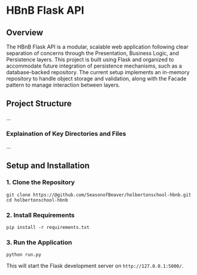 # HBnB Flask API

## Overview

The HBnB Flask API is a modular, scalable web application following clear
separation of concerns through the Presentation, Business Logic, and Persistence
layers. This project is built using Flask and organized to accommodate future
integration of persistence mechanisms, such as a database-backed repository. The
current setup implements an in-memory repository to handle object storage and
validation, along with the Facade pattern to manage interaction between layers.

## Project Structure

...


### Explaination of Key Directories and Files

...


## Setup and Installation

### 1. Clone the Repository

```
git clone https://@github.com/SeasonofBeaver/holbertonschool-hbnb.git
cd holbertonschool-hbnb
```

### 2. Install Requirements

```
pip install -r requirements.txt
```

### 3. Run the Application

```
python run.py
```

This will start the Flask development server on ```http://127.0.0.1:5000/```.